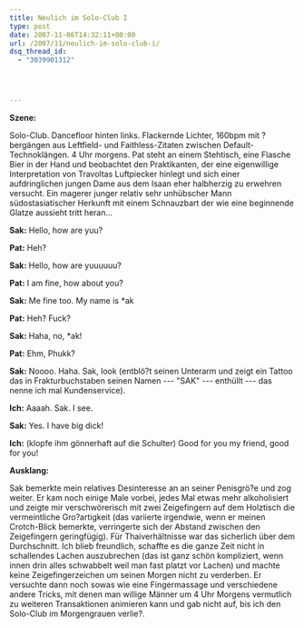 ```yaml
---
title: Neulich im Solo-Club I
type: post
date: 2007-11-06T14:32:11+00:00
url: /2007/11/neulich-im-solo-club-i/
dsq_thread_id:
  - "3039901312"




---
```

**Szene:**

Solo-Club. Dancefloor hinten links. Flackernde Lichter, 160bpm mit ?bergängen aus Leftfield- und Faithless-Zitaten zwischen Default-Technoklängen. 4 Uhr morgens. Pat steht an einem Stehtisch, eine Flasche Bier in der Hand und beobachtet den Praktikanten, der eine eigenwillige Interpretation von Travoltas Luftpiecker hinlegt und sich einer aufdringlichen jungen Dame aus dem Isaan eher halbherzig zu erwehren versucht. Ein magerer junger relativ sehr unhübscher Mann südostasiatischer Herkunft mit einem Schnauzbart der wie eine beginnende Glatze aussieht tritt heran...

**Sak:** Hello, how are yuu?

**Pat:** Heh?

**Sak:** Hello, how are yuuuuuu?

**Pat:** I am fine, how about you?

**Sak:** Me fine too. My name is *ak

**Pat:** Heh? Fuck?

**Sak:** Haha, no, *ak!

**Pat:** Ehm, Phukk?

**Sak:** Noooo. Haha. Sak, look (entblö?t seinen Unterarm und zeigt ein Tattoo das in Frakturbuchstaben seinen Namen --- "<span class="caps">SAK</span>" --- enthüllt --- das nenne ich mal Kundenservice).

**Ich:** Aaaah. Sak. I see.

**Sak:** Yes. I have big dick!

**Ich:** (klopfe ihm gönnerhaft auf die Schulter) Good for you my friend, good for you!

**Ausklang:**

Sak bemerkte mein relatives Desinteresse an an seiner Penisgrö?e und zog weiter. Er kam noch einige Male vorbei, jedes Mal etwas mehr alkoholisiert und zeigte mir verschwörerisch mit zwei Zeigefingern auf dem Holztisch die vermeintliche Gro?artigkeit (das variierte irgendwie, wenn er meinen Crotch-Blick bemerkte, verringerte sich der Abstand zwischen den Zeigefingern geringfügig). Für Thaiverhältnisse war das sicherlich über dem Durchschnitt. Ich blieb freundlich, schaffte es die ganze Zeit nicht in schallendes Lachen auszubrechen (das ist ganz schön kompliziert, wenn innen drin alles schwabbelt weil man fast platzt vor Lachen) und machte keine Zeigefingerzeichen um seinen Morgen nicht zu verderben. Er versuchte dann noch sowas wie eine Fingermassage und verschiedene andere Tricks, mit denen man willige Männer um 4 Uhr Morgens vermutlich zu weiteren Transaktionen animieren kann und gab nicht auf, bis ich den Solo-Club im Morgengrauen verlie?.
